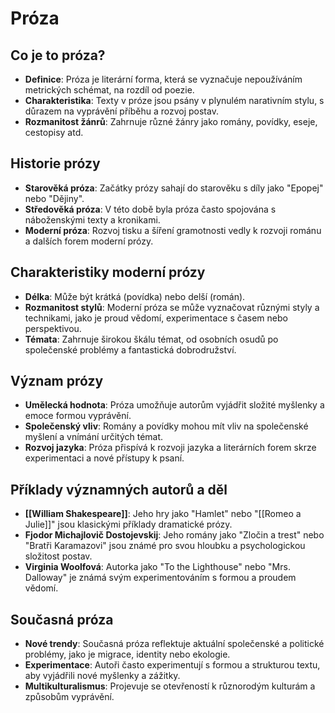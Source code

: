 # Próza

## Co je to próza?

- **Definice**: Próza je literární forma, která se vyznačuje nepoužíváním metrických schémat, na rozdíl od poezie.
- **Charakteristika**: Texty v próze jsou psány v plynulém narativním stylu, s důrazem na vyprávění příběhu a rozvoj postav.
- **Rozmanitost žánrů**: Zahrnuje různé žánry jako romány, povídky, eseje, cestopisy atd.

## Historie prózy

- **Starověká próza**: Začátky prózy sahají do starověku s díly jako "Epopej" nebo "Dějiny".
- **Středověká próza**: V této době byla próza často spojována s náboženskými texty a kronikami.
- **Moderní próza**: Rozvoj tisku a šíření gramotnosti vedly k rozvoji románu a dalších forem moderní prózy.

## Charakteristiky moderní prózy

- **Délka**: Může být krátká (povídka) nebo delší (román).
- **Rozmanitost stylů**: Moderní próza se může vyznačovat různými styly a technikami, jako je proud vědomí, experimentace s časem nebo perspektivou.
- **Témata**: Zahrnuje širokou škálu témat, od osobních osudů po společenské problémy a fantastická dobrodružství.

## Význam prózy

- **Umělecká hodnota**: Próza umožňuje autorům vyjádřit složité myšlenky a emoce formou vyprávění.
- **Společenský vliv**: Romány a povídky mohou mít vliv na společenské myšlení a vnímání určitých témat.
- **Rozvoj jazyka**: Próza přispívá k rozvoji jazyka a literárních forem skrze experimentaci a nové přístupy k psaní.

## Příklady významných autorů a děl

- **[[William Shakespeare]]**: Jeho hry jako "Hamlet" nebo "[[Romeo a Julie]]" jsou klasickými příklady dramatické prózy.
- **Fjodor Michajlovič Dostojevskij**: Jeho romány jako "Zločin a trest" nebo "Bratři Karamazovi" jsou známé pro svou hloubku a psychologickou složitost postav.
- **Virginia Woolfová**: Autorka jako "To the Lighthouse" nebo "Mrs. Dalloway" je známá svým experimentováním s formou a proudem vědomí.

## Současná próza

- **Nové trendy**: Současná próza reflektuje aktuální společenské a politické problémy, jako je migrace, identity nebo ekologie.
- **Experimentace**: Autoři často experimentují s formou a strukturou textu, aby vyjádřili nové myšlenky a zážitky.
- **Multikulturalismus**: Projevuje se otevřeností k různorodým kulturám a způsobům vyprávění.